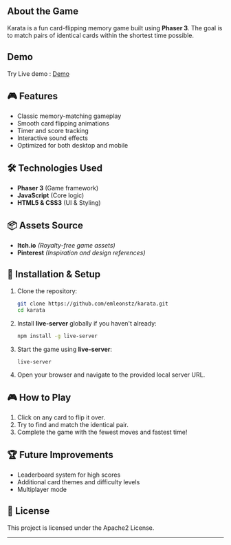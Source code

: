 ## About the Game
Karata is a fun card-flipping memory game built using **Phaser 3**. The goal is to match pairs of identical cards within the shortest time possible.

## Demo
Try Live demo : [Demo](https://emleonstz.github.io/karata/)


## 🎮 Features
- Classic memory-matching gameplay
- Smooth card flipping animations
- Timer and score tracking
- Interactive sound effects
- Optimized for both desktop and mobile

## 🛠️ Technologies Used
- **Phaser 3** (Game framework)
- **JavaScript** (Core logic)
- **HTML5 & CSS3** (UI & Styling)

## 📦 Assets Source
- **Itch.io** *(Royalty-free game assets)*
- **Pinterest** *(Inspiration and design references)*

## 🚀 Installation & Setup
1. Clone the repository:
   ```sh
   git clone https://github.com/emleonstz/karata.git
   cd karata
   ```
2. Install **live-server** globally if you haven't already:
   ```sh
   npm install -g live-server
   ```
3. Start the game using **live-server**:
   ```sh
   live-server
   ```
4. Open your browser and navigate to the provided local server URL.

## 🎮 How to Play
1. Click on any card to flip it over.
2. Try to find and match the identical pair.
3. Complete the game with the fewest moves and fastest time!

## 🏆 Future Improvements
- Leaderboard system for high scores
- Additional card themes and difficulty levels
- Multiplayer mode

## 📜 License
This project is licensed under the Apache2 License.

---



